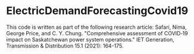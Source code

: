 # ElectricDemandForecastingCovid19
This code is written as part of the following research article:
Safari, Nima, George Price, and C. Y. Chung. "Comprehensive assessment of COVID‐19 impact on Saskatchewan power system operations." IET Generation, Transmission & Distribution 15.1 (2021): 164-175.
